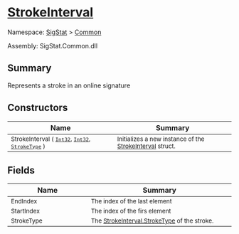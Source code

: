 # [StrokeInterval](./StrokeInterval.md)

Namespace: [SigStat]() > [Common](./README.md)

Assembly: SigStat.Common.dll

## Summary
Represents a stroke in an online signature

## Constructors

| Name | Summary | 
| --- | --- | 
| <sub>StrokeInterval ( [`Int32`](https://docs.microsoft.com/en-us/dotnet/api/System.Int32), [`Int32`](https://docs.microsoft.com/en-us/dotnet/api/System.Int32), [`StrokeType`](./StrokeType.md) )</sub><img width=200/>  | <sub>Initializes a new instance of the [StrokeInterval](https://github.com/hargitomi97/sigstat/blob/master/docs/md/SigStat/Common/StrokeInterval.md) struct.</sub><img width=200/>  | <br>


## Fields

| Name | Summary | 
| --- | --- | 
| <sub>EndIndex</sub><img width=200/>  | <sub>The index of the last element</sub><img width=200/>  | <br>
| <sub>StartIndex</sub><img width=200/>  | <sub>The index of the firs element</sub><img width=200/>  | <br>
| <sub>StrokeType</sub><img width=200/>  | <sub>The [StrokeInterval.StrokeType](https://github.com/hargitomi97/sigstat/blob/master/docs/md/SigStat/Common/StrokeInterval.md) of the stroke.</sub><img width=200/>  | <br>


